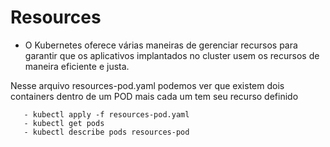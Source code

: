 # Resources

 - O Kubernetes oferece várias maneiras de gerenciar recursos para garantir que os aplicativos implantados no cluster usem os recursos de maneira eficiente e justa. 

 Nesse arquivo resources-pod.yaml podemos ver que existem dois containers dentro de um POD mais cada um tem seu recurso definido

       - kubectl apply -f resources-pod.yaml
       - kubectl get pods 
       - kubectl describe pods resources-pod